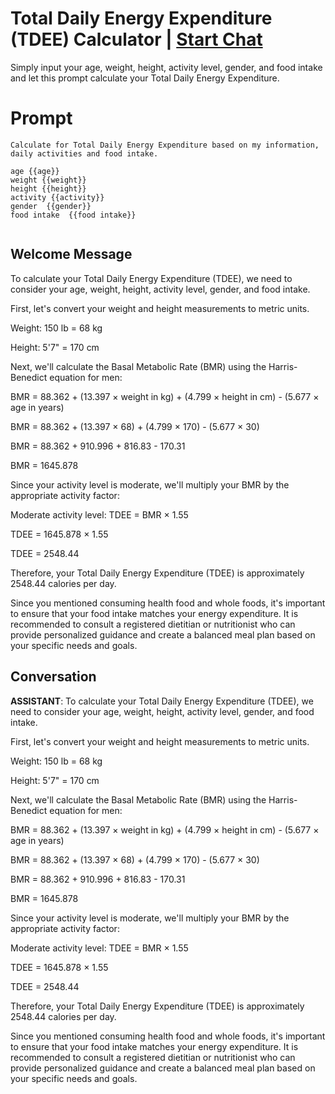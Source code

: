 

# Total Daily Energy Expenditure (TDEE) Calculator  | [Start Chat](https://gptcall.net/chat.html?data=%7B%22contact%22%3A%7B%22id%22%3A%22aUuSw76UqDeTUkqhowoqy%22%2C%22flow%22%3Atrue%7D%7D)
Simply input your age, weight, height, activity level, gender, and food intake and let this prompt calculate your Total Daily Energy Expenditure. 

# Prompt

```
Calculate for Total Daily Energy Expenditure based on my information, daily activities and food intake.

age {{age}}
weight {{weight}}
height {{height}}
activity {{activity}}
gender  {{gender}}
food intake  {{food intake}}


```

## Welcome Message
To calculate your Total Daily Energy Expenditure (TDEE), we need to consider your age, weight, height, activity level, gender, and food intake. 



First, let's convert your weight and height measurements to metric units.



Weight: 150 lb = 68 kg

Height: 5'7" = 170 cm



Next, we'll calculate the Basal Metabolic Rate (BMR) using the Harris-Benedict equation for men:



BMR = 88.362 + (13.397 × weight in kg) + (4.799 × height in cm) - (5.677 × age in years)



BMR = 88.362 + (13.397 × 68) + (4.799 × 170) - (5.677 × 30)

BMR = 88.362 + 910.996 + 816.83 - 170.31

BMR = 1645.878



Since your activity level is moderate, we'll multiply your BMR by the appropriate activity factor:



Moderate activity level: TDEE = BMR × 1.55

TDEE = 1645.878 × 1.55

TDEE = 2548.44



Therefore, your Total Daily Energy Expenditure (TDEE) is approximately 2548.44 calories per day.



Since you mentioned consuming health food and whole foods, it's important to ensure that your food intake matches your energy expenditure. It is recommended to consult a registered dietitian or nutritionist who can provide personalized guidance and create a balanced meal plan based on your specific needs and goals.

## Conversation

**ASSISTANT**: To calculate your Total Daily Energy Expenditure (TDEE), we need to consider your age, weight, height, activity level, gender, and food intake. 



First, let's convert your weight and height measurements to metric units.



Weight: 150 lb = 68 kg

Height: 5'7" = 170 cm



Next, we'll calculate the Basal Metabolic Rate (BMR) using the Harris-Benedict equation for men:



BMR = 88.362 + (13.397 × weight in kg) + (4.799 × height in cm) - (5.677 × age in years)



BMR = 88.362 + (13.397 × 68) + (4.799 × 170) - (5.677 × 30)

BMR = 88.362 + 910.996 + 816.83 - 170.31

BMR = 1645.878



Since your activity level is moderate, we'll multiply your BMR by the appropriate activity factor:



Moderate activity level: TDEE = BMR × 1.55

TDEE = 1645.878 × 1.55

TDEE = 2548.44



Therefore, your Total Daily Energy Expenditure (TDEE) is approximately 2548.44 calories per day.



Since you mentioned consuming health food and whole foods, it's important to ensure that your food intake matches your energy expenditure. It is recommended to consult a registered dietitian or nutritionist who can provide personalized guidance and create a balanced meal plan based on your specific needs and goals.

